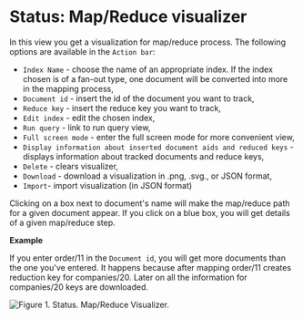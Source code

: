 # Status: Map/Reduce visualizer

In this view you get a visualization for map/reduce process. 
The following options are available in the `Action bar`:

- `Index Name` - choose the name of an appropriate index.  If the index chosen is of a fan-out type, one document will be converted into more in the mapping process,
- `Document id` - insert the id of the document you want to track,
- `Reduce key` - insert the reduce key you want to track,
- `Edit index` - edit the chosen index,
- `Run query` - link to run query view,
- `Full screen mode` - enter the full screen mode for more convenient view,
- `Display information about inserted document aids and reduced keys` - displays information about tracked documents and reduce keys,
- `Delete` - clears visualizer,
- `Download` - download a visualization in .png, .svg., or JSON format,
- `Import`- import visualization (in JSON format)

Clicking on a box next to document's name will make the map/reduce path for a given document appear. If you click on a blue box, you will get details of a given map/reduce step.

**Example**

If you enter order/11 in the `Document id`,  you will get more documents than the one you've entered. It happens because after mapping order/11 creates reduction key for companies/20. Later on all the information for companies/20 keys are downloaded.

![Figure 1. Status. Map/Reduce Visualizer.](images/status_map-reduce-1.png)

